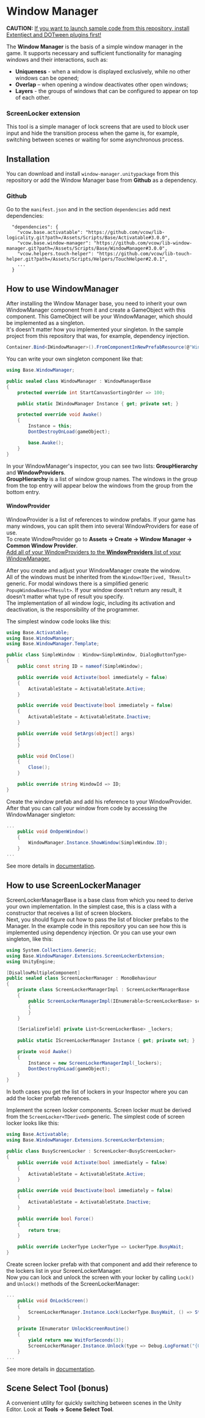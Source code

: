 # Window Manager
**CAUTION:** <u>If you want to launch sample code from this repository, install Extentject and DOTween plugins first!</u>

The **Window Manager** is the basis of a simple window manager in the game. It supports necessary and sufficient functionality for managing windows and their interactions, such as:
* **Uniqueness** - when a window is displayed exclusively, while no other windows can be opened;
* **Overlap** – when opening a window deactivates other open windows;
* **Layers** - the groups of windows that can be configured to appear on top of each other.

### ScreenLocker extension
This tool is a simple manager of lock screens that are used to block user input and hide the transition process when the game is, for example, switching between scenes or waiting for some asynchronous process.

## Installation
You can download and install <code>window-manager.unitypackage</code> from this repository or add the Window Manager base from **Github** as a dependency.

### Github
Go to the <code>manifest.json</code> and in the section <code>dependencies</code> add next dependencies:
```
  "dependencies": {
    "vcow.base.activatable": "https://github.com/vcow/lib-logicality.git?path=/Assets/Scripts/Base/Activatable#3.0.0",
    "vcow.base.window-manager": "https://github.com/vcow/lib-window-manager.git?path=/Assets/Scripts/Base/WindowManager#3.0.0",
    "vcow.helpers.touch-helper": "https://github.com/vcow/lib-touch-helper.git?path=/Assets/Scripts/Helpers/TouchHelper#2.0.1",
    ...
  }
```

## How to use WindowManager
After installing the Window Manager base, you need to inherit your own WindowManager component from it and create a GameObject with this component. This GameObject will be your WindowManager, which should be implemented as a singleton.<br/>
It's doesn't matter how you implemented your singleton. In the sample project from this repository  that was, for example, dependency injection.
```csharp
Container.Bind<IWindowManager>().FromComponentInNewPrefabResource(@"WindowManager").AsSingle();
```
You can write your own singleton component like that:
```csharp
using Base.WindowManager;

public sealed class WindowManager : WindowManagerBase
{
	protected override int StartCanvasSortingOrder => 100;

	public static IWindowManager Instance { get; private set; }

	protected override void Awake()
	{
		Instance = this;
		DontDestroyOnLoad(gameObject);

		base.Awake();
	}
}
```
In your WindowManager's inspector, you can see two lists: **GroupHierarchy** and **WindowProviders**.<br/>
**GroupHierarchy** is a list of window group names. The windows in the group from the top entry will appear below the windows from the group from the bottom entry.

#### WindowProvider
WindowProvider is a list of references to window prefabs. If your game has many windows, you can split them into several WindowProviders for ease of use.<br/>
To create WindowProvider go to **Assets -> Create -> Window Manager -> Common Window Provider**.<br/>
<u>Add all of your WindowProviders to the **WindowProviders** list of your WindowManager.</u>

After you create and adjust your WindowManager create the window.<br/>
All of the windows must be inherited from the <code>Window&lt;TDerived, TResult></code> generic. For modal windows there is a simplified generic <code>PopupWindowBase&lt;TResult></code>. If your window doesn't return any result, it doesn't matter what type of result you specify.<br/>
The implementation of all window logic, including its activation and deactivation, is the responsibility of the programmer.<br/>

The simplest window code looks like this:
```csharp
using Base.Activatable;
using Base.WindowManager;
using Base.WindowManager.Template;

public class SimpleWindow : Window<SimpleWindow, DialogButtonType>
{
	public const string ID = nameof(SimpleWindow);

	public override void Activate(bool immediately = false)
	{
		ActivatableState = ActivatableState.Active;
	}

	public override void Deactivate(bool immediately = false)
	{
		ActivatableState = ActivatableState.Inactive;
	}

	public override void SetArgs(object[] args)
	{
	}

	public void OnClose()
	{
		Close();
	}

	public override string WindowId => ID;
}
```
Create the window prefab and add his reference to your WindowProvider.<br/>
After that you can call your window from code by accessing the WindowManager singleton:
```csharp
...
	public void OnOpenWindow()
	{
		WindowManager.Instance.ShowWindow(SimpleWindow.ID);
	}
...
```
See more details in <a href="https://raw.githack.com/vcow/lib-window-manager/master/docs/html/namespaces.html">documentation</a>.

## How to use ScreenLockerManager
ScreenLockerManagerBase is a base class from which you need to derive your own implementation. In the simplest case, this is a class with a constructor that receives a list of screen blockers.<br/>
Next, you should figure out how to pass the list of blocker prefabs to the Manager. In the example code in this repository you can see how this is implemented using dependency injection. Or you can use your own singleton, like this:
```csharp
using System.Collections.Generic;
using Base.WindowManager.Extensions.ScreenLockerExtension;
using UnityEngine;

[DisallowMultipleComponent]
public sealed class ScreenLockerManager : MonoBehaviour
{
	private class ScreenLockerManagerImpl : ScreenLockerManagerBase
	{
		public ScreenLockerManagerImpl(IEnumerable<ScreenLockerBase> screenLockers) : base(screenLockers)
		{
		}
	}

	[SerializeField] private List<ScreenLockerBase> _lockers;
	
	public static IScreenLockerManager Instance { get; private set; }

	private void Awake()
	{
		Instance = new ScreenLockerManagerImpl(_lockers);
		DontDestroyOnLoad(gameObject);
	}
}
```
In both cases you get the list of lockers in your Inspector where you can add the locker prefab references.

Implement the screen locker components. Screen locker must be derived from the <code>ScreenLocker&lt;TDerived></code> generic. The simplest code of screen locker looks like this:
```csharp
using Base.Activatable;
using Base.WindowManager.Extensions.ScreenLockerExtension;

public class BusyScreenLocker : ScreenLocker<BusyScreenLocker>
{
	public override void Activate(bool immediately = false)
	{
		ActivatableState = ActivatableState.Active;
	}

	public override void Deactivate(bool immediately = false)
	{
		ActivatableState = ActivatableState.Inactive;
	}

	public override bool Force()
	{
		return true;
	}

	public override LockerType LockerType => LockerType.BusyWait;
}
```
Create screen locker prefab with that component and add their reference to the lockers list in your ScreenLockerManager.<br/>
Now you can lock and unlock the screen with your locker by calling <code>Lock()</code> and <code>Unlock()</code> methods of the ScreenLockerManager:
```csharp
...
	public void OnLockScreen()
	{
		ScreenLockerManager.Instance.Lock(LockerType.BusyWait, () => StartCoroutine(UnlockScreenRoutine()));
	}

	private IEnumerator UnlockScreenRoutine()
	{
		yield return new WaitForSeconds(3);
		ScreenLockerManager.Instance.Unlock(type => Debug.LogFormat("{0} unlocked", type));
	}
...
```
See more details in <a href="https://raw.githack.com/vcow/lib-window-manager/master/docs/html/namespaces.html">documentation</a>.

## Scene Select Tool (bonus)
A convenient utility for quickly switching between scenes in the Unity Editor. Look at **Tools -> Scene Select Tool**.
